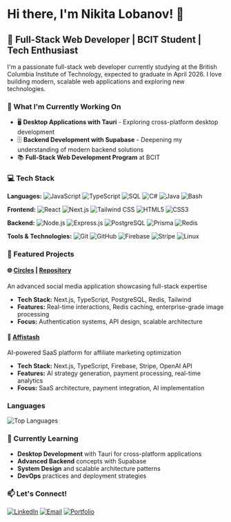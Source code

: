 # Hi there, I'm Nikita Lobanov! 👋

## 🚀 Full-Stack Web Developer | BCIT Student | Tech Enthusiast

I'm a passionate full-stack web developer currently studying at the British Columbia Institute of Technology, expected to graduate in April 2026. I love building modern, scalable web applications and exploring new technologies.

### 🔭 What I'm Currently Working On

-   🖥️ **Desktop Applications with Tauri** - Exploring cross-platform desktop development
-   🗄️ **Backend Development with Supabase** - Deepening my understanding of modern backend solutions
-   📚 **Full-Stack Web Development Program** at BCIT

### 💻 Tech Stack

**Languages:**
![JavaScript](https://img.shields.io/badge/-JavaScript-F7DF1E?style=flat-square&logo=javascript&logoColor=black)
![TypeScript](https://img.shields.io/badge/-TypeScript-3178C6?style=flat-square&logo=typescript&logoColor=white)
![SQL](https://img.shields.io/badge/-SQL-336791?style=flat-square&logo=postgresql&logoColor=white)
![C#](https://img.shields.io/badge/-C%23-239120?style=flat-square&logo=c-sharp&logoColor=white)
![Java](https://img.shields.io/badge/-Java-007396?style=flat-square&logo=java&logoColor=white)
![Bash](https://img.shields.io/badge/-Bash-4EAA25?style=flat-square&logo=gnu-bash&logoColor=white)

**Frontend:**
![React](https://img.shields.io/badge/-React-61DAFB?style=flat-square&logo=react&logoColor=black)
![Next.js](https://img.shields.io/badge/-Next.js-000000?style=flat-square&logo=next.js&logoColor=white)
![Tailwind CSS](https://img.shields.io/badge/-Tailwind%20CSS-38B2AC?style=flat-square&logo=tailwind-css&logoColor=white)
![HTML5](https://img.shields.io/badge/-HTML5-E34F26?style=flat-square&logo=html5&logoColor=white)
![CSS3](https://img.shields.io/badge/-CSS3-1572B6?style=flat-square&logo=css3&logoColor=white)

**Backend:**
![Node.js](https://img.shields.io/badge/-Node.js-339933?style=flat-square&logo=node.js&logoColor=white)
![Express.js](https://img.shields.io/badge/-Express.js-000000?style=flat-square&logo=express&logoColor=white)
![PostgreSQL](https://img.shields.io/badge/-PostgreSQL-336791?style=flat-square&logo=postgresql&logoColor=white)
![Prisma](https://img.shields.io/badge/-Prisma-2D3748?style=flat-square&logo=prisma&logoColor=white)
![Redis](https://img.shields.io/badge/-Redis-DC382D?style=flat-square&logo=redis&logoColor=white)

**Tools & Technologies:**
![Git](https://img.shields.io/badge/-Git-F05032?style=flat-square&logo=git&logoColor=white)
![GitHub](https://img.shields.io/badge/-GitHub-181717?style=flat-square&logo=github&logoColor=white)
![Firebase](https://img.shields.io/badge/-Firebase-FFCA28?style=flat-square&logo=firebase&logoColor=black)
![Stripe](https://img.shields.io/badge/-Stripe-008CDD?style=flat-square&logo=stripe&logoColor=white)
![Linux](https://img.shields.io/badge/-Linux-FCC624?style=flat-square&logo=linux&logoColor=black)

### 🎯 Featured Projects

#### 🌐 [Circles](https://circles-production.vercel.app) | [Repository](https://github.com/nikitalobanov12/circles)

An advanced social media application showcasing full-stack expertise

-   **Tech Stack:** Next.js, TypeScript, PostgreSQL, Redis, Tailwind
-   **Features:** Real-time interactions, Redis caching, enterprise-grade image processing
-   **Focus:** Authentication systems, API design, scalable architecture

#### 🤖 [Affistash](https://affistash.com)

AI-powered SaaS platform for affiliate marketing optimization

-   **Tech Stack:** Next.js, TypeScript, Firebase, Stripe, OpenAI API
-   **Features:** AI strategy generation, payment processing, real-time analytics
-   **Focus:** SaaS architecture, payment integration, AI implementation


### Languages


![Top Languages](https://github-readme-stats.vercel.app/api/top-langs/?username=nikitalobanov12&layout=compact&theme=dark)

### 🌱 Currently Learning

-   **Desktop Development** with Tauri for cross-platform applications
-   **Advanced Backend** concepts with Supabase
-   **System Design** and scalable architecture patterns
-   **DevOps** practices and deployment strategies

### 📫 Let's Connect!

[![LinkedIn](https://img.shields.io/badge/-LinkedIn-0077B5?style=flat-square&logo=linkedin&logoColor=white)](https://linkedin.com/in/nikitalobanov)
[![Email](https://img.shields.io/badge/-Email-D14836?style=flat-square&logo=gmail&logoColor=white)](mailto:nikitaalobanovv@gmail.com)
[![Portfolio](https://img.shields.io/badge/-Portfolio-000000?style=flat-square&logo=vercel&logoColor=white)](https://nikitalobanov.dev)
